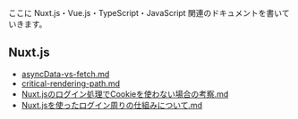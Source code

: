 ここに Nuxt.js・Vue.js・TypeScript・JavaScript 関連のドキュメントを書いていきます。

## Nuxt.js

* [asyncData-vs-fetch.md](https://github.com/hisasann/typescript-nuxtjs-boilerplate/blob/master/docs/nuxt/asyncData-vs-fetch.md)
* [critical-rendering-path.md](https://github.com/hisasann/typescript-nuxtjs-boilerplate/blob/master/docs/nuxt/critical-rendering-path.md)
* [Nuxt.jsのログイン処理でCookieを使わない場合の考察.md](https://github.com/hisasann/typescript-nuxtjs-boilerplate/blob/master/docs/nuxt/Nuxt.js%E3%81%AE%E3%83%AD%E3%82%B0%E3%82%A4%E3%83%B3%E5%87%A6%E7%90%86%E3%81%A7Cookie%E3%82%92%E4%BD%BF%E3%82%8F%E3%81%AA%E3%81%84%E5%A0%B4%E5%90%88%E3%81%AE%E8%80%83%E5%AF%9F.md)
* [Nuxt.jsを使ったログイン周りの仕組みについて.md](https://github.com/hisasann/typescript-nuxtjs-boilerplate/blob/master/docs/nuxt/Nuxt.js%E3%82%92%E4%BD%BF%E3%81%A3%E3%81%9F%E3%83%AD%E3%82%B0%E3%82%A4%E3%83%B3%E5%91%A8%E3%82%8A%E3%81%AE%E4%BB%95%E7%B5%84%E3%81%BF%E3%81%AB%E3%81%A4%E3%81%84%E3%81%A6.md)